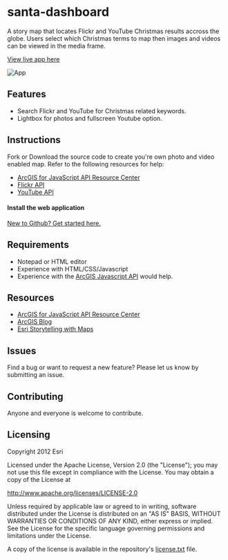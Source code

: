 # santa-dashboard

A story map that locates Flickr and YouTube Christmas results accross the globe. Users select which Christmas terms to map then images and videos can be viewed in the media frame.

[View live app here](http://storymaps.esri.com/stories/2012/santa-dashboard/)

![App](https://raw.github.com/Esri/santa-dashboard/master/images/santa-dashboard.png)

## Features
* Search Flickr and YouTube for Christmas related keywords.
* Lightbox for photos and fullscreen Youtube option.

## Instructions

Fork or Download the source code to create you're own photo and video enabled map. Refer to the following resources for help:

* [ArcGIS for JavaScript API Resource Center](http://help.arcgis.com/en/webapi/javascript/arcgis/index.html)
* [Flickr API](http://www.flickr.com/services/api/)
* [YouTube API](https://developers.google.com/youtube/)

#### Install the web application


[New to Github? Get started here.](http://htmlpreview.github.com/?https://github.com/Esri/esri.github.com/blob/master/help/esri-getting-to-know-github.html)

## Requirements

* Notepad or HTML editor
* Experience with HTML/CSS/Javascript
* Experience with the [ArcGIS Javascript API](http://links.esri.com/javascript) would help.

## Resources

* [ArcGIS for JavaScript API Resource Center](http://help.arcgis.com/en/webapi/javascript/arcgis/index.html)
* [ArcGIS Blog](http://blogs.esri.com/esri/arcgis/)
* [Esri Storytelling with Maps](http://storymaps.esri.com)

## Issues

Find a bug or want to request a new feature?  Please let us know by submitting an issue.

## Contributing

Anyone and everyone is welcome to contribute.

## Licensing
Copyright 2012 Esri

Licensed under the Apache License, Version 2.0 (the "License");
you may not use this file except in compliance with the License.
You may obtain a copy of the License at

   http://www.apache.org/licenses/LICENSE-2.0

Unless required by applicable law or agreed to in writing, software
distributed under the License is distributed on an "AS IS" BASIS,
WITHOUT WARRANTIES OR CONDITIONS OF ANY KIND, either express or implied.
See the License for the specific language governing permissions and
limitations under the License.

A copy of the license is available in the repository's [license.txt](https://raw.github.com/Esri/santa-dashboard/master/license.txt) file.
